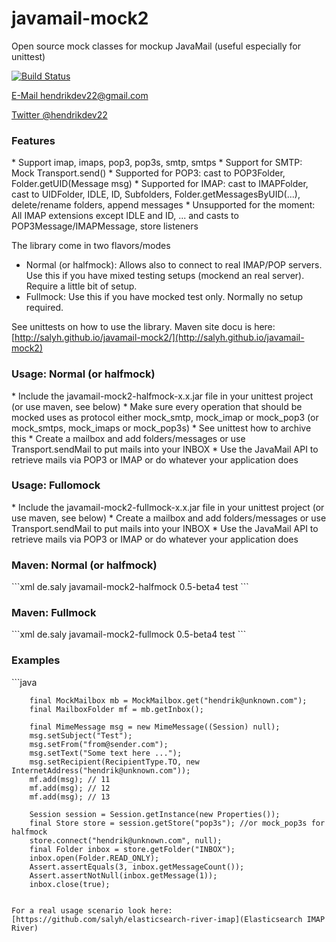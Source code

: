 javamail-mock2
==============

Open source mock classes for mockup JavaMail (useful especially for unittest)

[![Build Status](https://travis-ci.org/salyh/javamail-mock2.svg?branch=master)](https://travis-ci.org/salyh/javamail-mock2)

<a href="mailto:hendrikdev22@gmail.com">E-Mail hendrikdev22@gmail.com</a><p>
<a href="https://twitter.com/hendrikdev22">Twitter @hendrikdev22</a>

<h3>Features</h3>
* Support imap, imaps, pop3, pop3s, smtp, smtps
* Support for SMTP: Mock Transport.send()
* Supported for POP3: cast to POP3Folder, Folder.getUID(Message msg)
* Supported for IMAP: cast to IMAPFolder, cast to UIDFolder, IDLE, ID, Subfolders, Folder.getMessagesByUID(...), delete/rename folders, append messages
* Unsupported for the moment: All IMAP extensions except IDLE and ID, ... and casts to POP3Message/IMAPMessage, store listeners

The library come in two flavors/modes
* Normal (or halfmock): Allows also to connect to real IMAP/POP servers. Use this if you have mixed testing setups (mockend an real server). Require a little bit of setup.
* Fullmock: Use this if you have mocked test only. Normally no setup required.

See unittests on how to use the library.
Maven site docu is here: [http://salyh.github.io/javamail-mock2/](http://salyh.github.io/javamail-mock2)

<h3>Usage: Normal (or halfmock)</h3>
* Include the javamail-mock2-halfmock-x.x.jar file in your unittest project (or use maven, see below)
* Make sure every operation that should be mocked uses as protocol either mock_smtp, mock_imap or mock_pop3 (or mock_smtps, mock_imaps or mock_pop3s)
* See unittest how to archive this
* Create a mailbox and add folders/messages or use Transport.sendMail to put mails into your INBOX
* Use the JavaMail API to retrieve mails via POP3 or IMAP or do whatever your application does

<h3>Usage: Fullomock</h3>
* Include the javamail-mock2-fullmock-x.x.jar file in your unittest project (or use maven, see below)
* Create a mailbox and add folders/messages or use Transport.sendMail to put mails into your INBOX
* Use the JavaMail API to retrieve mails via POP3 or IMAP or do whatever your application does

<h3>Maven: Normal (or halfmock)</h3>
```xml
	<dependency>
		<groupId>de.saly</groupId>
		<artifactId>javamail-mock2-halfmock</artifactId>
		<version>0.5-beta4</version>
		<scope>test</scope>
	</dependency>
```

<h3>Maven: Fullmock</h3>
```xml
	<dependency>
		<groupId>de.saly</groupId>
		<artifactId>javamail-mock2-fullmock</artifactId>
		<version>0.5-beta4</version>
		<scope>test</scope>
	</dependency>
```

<h3>Examples</h3>
```java

		final MockMailbox mb = MockMailbox.get("hendrik@unknown.com");
        final MailboxFolder mf = mb.getInbox();

        final MimeMessage msg = new MimeMessage((Session) null);
        msg.setSubject("Test");
        msg.setFrom("from@sender.com");
        msg.setText("Some text here ...");
        msg.setRecipient(RecipientType.TO, new InternetAddress("hendrik@unknown.com"));
        mf.add(msg); // 11
        mf.add(msg); // 12
        mf.add(msg); // 13

		Session session = Session.getInstance(new Properties());
        final Store store = session.getStore("pop3s"); //or mock_pop3s for halfmock
        store.connect("hendrik@unknown.com", null);
        final Folder inbox = store.getFolder("INBOX");
        inbox.open(Folder.READ_ONLY);
        Assert.assertEquals(3, inbox.getMessageCount());
        Assert.assertNotNull(inbox.getMessage(1));
        inbox.close(true);
```

For a real usage scenario look here: [https://github.com/salyh/elasticsearch-river-imap](Elasticsearch IMAP River)
